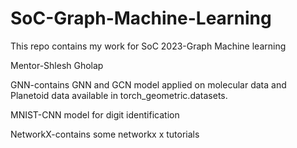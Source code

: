 # SoC-Graph-Machine-Learning

This repo contains my work for SoC 2023-Graph Machine learning

Mentor-Shlesh Gholap

GNN-contains GNN and GCN model applied on molecular data and Planetoid data available in torch_geometric.datasets.

MNIST-CNN model for digit identification

NetworkX-contains some networkx x tutorials

